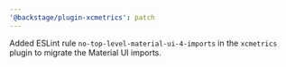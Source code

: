 ```yaml
---
'@backstage/plugin-xcmetrics': patch
---
```


Added ESLint rule `no-top-level-material-ui-4-imports` in the `xcmetrics` plugin to migrate the Material UI imports.
